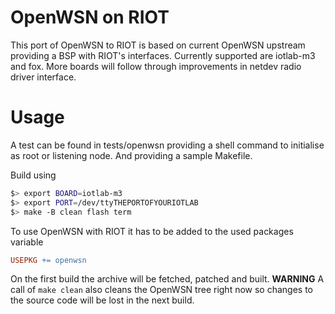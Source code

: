 # OpenWSN on RIOT

This port of OpenWSN to RIOT is based on current OpenWSN upstream providing a
BSP with RIOT's interfaces. Currently supported are iotlab-m3 and fox. More
boards will follow through improvements in netdev radio driver interface.

# Usage

A test can be found in tests/openwsn providing a shell command to initialise
as root or listening node. And providing a sample Makefile.

Build using
```Bash
$> export BOARD=iotlab-m3
$> export PORT=/dev/ttyTHEPORTOFYOURIOTLAB
$> make -B clean flash term
```

To use OpenWSN with RIOT it has to be added to the used packages variable
```Makefile
USEPKG += openwsn
```

On the first build the archive will be fetched, patched and built.
**WARNING** A call of `make clean` also cleans the OpenWSN tree right now so
changes to the source code will be lost in the next build.
